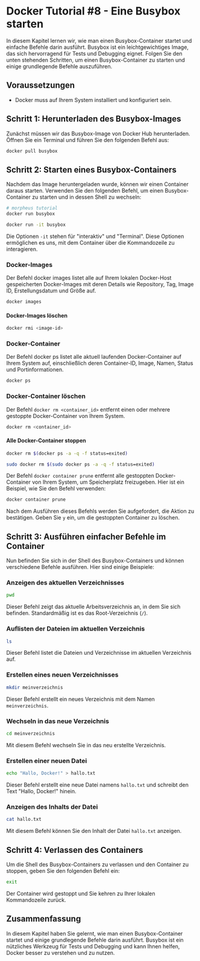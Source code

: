 # Docker Tutorial #8 - Eine Busybox starten

In diesem Kapitel lernen wir, wie man einen Busybox-Container startet und einfache Befehle darin ausführt. Busybox ist ein leichtgewichtiges Image, das sich hervorragend für Tests und Debugging eignet. Folgen Sie den unten stehenden Schritten, um einen Busybox-Container zu starten und einige grundlegende Befehle auszuführen.

## Voraussetzungen

- Docker muss auf Ihrem System installiert und konfiguriert sein.

## Schritt 1: Herunterladen des Busybox-Images

Zunächst müssen wir das Busybox-Image von Docker Hub herunterladen. Öffnen Sie ein Terminal und führen Sie den folgenden Befehl aus:

```sh
docker pull busybox
```

## Schritt 2: Starten eines Busybox-Containers

Nachdem das Image heruntergeladen wurde, können wir einen Container daraus starten. Verwenden Sie den folgenden Befehl, um einen Busybox-Container zu starten und in dessen Shell zu wechseln:

```sh
# morpheus tutorial
docker run busybox

docker run -it busybox
```

Die Optionen `-it` stehen für "interaktiv" und "Terminal". Diese Optionen ermöglichen es uns, mit dem Container über die Kommandozeile zu interagieren.

### Docker-Images
Der Befehl docker images listet alle auf Ihrem lokalen Docker-Host gespeicherten Docker-Images mit deren Details wie Repository, Tag, Image ID, Erstellungsdatum und Größe auf.
```sh
docker images
```

#### Docker-Images löschen 
```sh
docker rmi <image-id>
```

### Docker-Container
Der Befehl docker ps listet alle aktuell laufenden Docker-Container auf Ihrem System auf, einschließlich deren Container-ID, Image, Namen, Status und Portinformationen.
```sh
docker ps
```

### Docker-Container löschen
Der Befehl `docker rm <container_id>` entfernt einen oder mehrere gestoppte Docker-Container von Ihrem System.
```sh
docker rm <container_id>
```
#### Alle Docker-Container stoppen
```sh
docker rm $(docker ps -a -q -f status=exited)
```
```sh
sudo docker rm $(sudo docker ps -a -q -f status=exited)
```

Der Befehl `docker container prune` entfernt alle gestoppten Docker-Container von Ihrem System, um Speicherplatz freizugeben. Hier ist ein Beispiel, wie Sie den Befehl verwenden:

```sh
docker container prune
```

Nach dem Ausführen dieses Befehls werden Sie aufgefordert, die Aktion zu bestätigen. Geben Sie `y` ein, um die gestoppten Container zu löschen.

## Schritt 3: Ausführen einfacher Befehle im Container

Nun befinden Sie sich in der Shell des Busybox-Containers und können verschiedene Befehle ausführen. Hier sind einige Beispiele:

### Anzeigen des aktuellen Verzeichnisses

```sh
pwd
```

Dieser Befehl zeigt das aktuelle Arbeitsverzeichnis an, in dem Sie sich befinden. Standardmäßig ist es das Root-Verzeichnis (`/`).

### Auflisten der Dateien im aktuellen Verzeichnis

```sh
ls
```

Dieser Befehl listet die Dateien und Verzeichnisse im aktuellen Verzeichnis auf.

### Erstellen eines neuen Verzeichnisses

```sh
mkdir meinverzeichnis
```

Dieser Befehl erstellt ein neues Verzeichnis mit dem Namen `meinverzeichnis`.

### Wechseln in das neue Verzeichnis

```sh
cd meinverzeichnis
```

Mit diesem Befehl wechseln Sie in das neu erstellte Verzeichnis.

### Erstellen einer neuen Datei

```sh
echo "Hallo, Docker!" > hallo.txt
```

Dieser Befehl erstellt eine neue Datei namens `hallo.txt` und schreibt den Text "Hallo, Docker!" hinein.

### Anzeigen des Inhalts der Datei

```sh
cat hallo.txt
```

Mit diesem Befehl können Sie den Inhalt der Datei `hallo.txt` anzeigen.

## Schritt 4: Verlassen des Containers

Um die Shell des Busybox-Containers zu verlassen und den Container zu stoppen, geben Sie den folgenden Befehl ein:

```sh
exit
```

Der Container wird gestoppt und Sie kehren zu Ihrer lokalen Kommandozeile zurück.

## Zusammenfassung

In diesem Kapitel haben Sie gelernt, wie man einen Busybox-Container startet und einige grundlegende Befehle darin ausführt. Busybox ist ein nützliches Werkzeug für Tests und Debugging und kann Ihnen helfen, Docker besser zu verstehen und zu nutzen.
